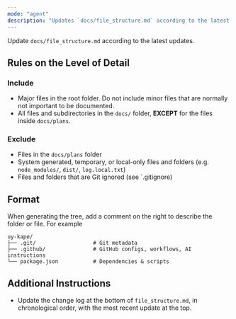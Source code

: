 ```yaml
---
mode: "agent"
description: "Updates `docs/file_structure.md` according to the latest.
---
```


Update `docs/file_structure.md` according to the latest updates.

## Rules on the Level of Detail
### Include
- Major files in the root folder. Do not include minor files that are normally not important to be documented.
- All files and subdirectories in the `docs/` folder, **EXCEPT** for the files inside `docs/plans`.

### Exclude
- Files in the `docs/plans` folder
- System generated, temporary, or local-only files and folders (e.g. `node_modules/`, `dist/`, `log.local.txt`)
- Files and folders that are Git ignored (see `.gitignore)

## Format
When generating the tree, add a comment on the right to describe the folder or file. For example

```text
uy-kape/
├── .git/                  # Git metadata
├── .github/               # GitHub configs, workflows, AI instructions
└── package.json           # Dependencies & scripts
```

## Additional Instructions
- Update the change log at the bottom of `file_structure.md`, in chronological order, with the most recent update at the top.